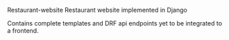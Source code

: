 Restaurant-website
Restaurant website implemented in Django

Contains complete templates and DRF api endpoints yet to be integrated to a frontend.
